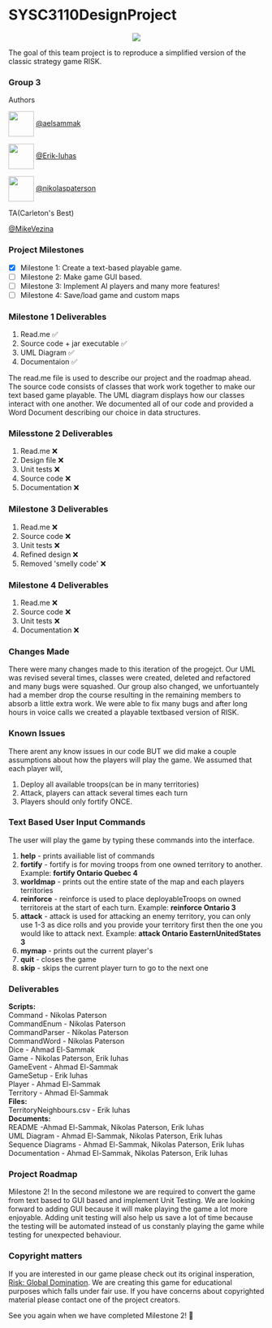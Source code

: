 # SYSC3110DesignProject

<p align="center">
  <img src="https://external-content.duckduckgo.com/iu/?u=https%3A%2F%2Fcdn-www.bluestacks.com%2Fbs-images%2Flogo239.png&f=1&nofb=1" />
</p>

The goal of this team project is to reproduce a simplified version of the classic strategy game RISK.


### Group 3

Authors

<p align="left">
  <img style= "vertical-align:middle" src="https://avatars0.githubusercontent.com/u/71227923?s=460&u=7eedc11732df85f6a08674179e0aab7b8496dcfd&v=4" width="50" height="50" />
    <a href="https://github.com/aelsammak">@aelsammak</a>
</p>
<p align="left">
  <img style= "vertical-align:middle" src="https://avatars1.githubusercontent.com/u/71864216?s=460&u=c6e4bb16b43a450708bcbcde6b76ede693bc7090&v=4" width="50" height="50" />
    <a href="https://github.com/Erik-Iuhas">@Erik-Iuhas</a>
</p>
<p align="left">
  <img style= "vertical-align:middle" src="https://avatars3.githubusercontent.com/u/47836939?s=460&u=5c135ae66ac6db71ca7d83a05209cc3db690716a&v=4" width="50" height="50" />
  <a href="https://github.com/nikolaspaterson">@nikolaspaterson</a>
</p>

TA(Carleton's Best)

[@MikeVezina](https://github.com/MikeVezina)


### Project Milestones

- [x] Milestone 1: Create a text-based playable game.
- [ ] Milestone 2: Make game GUI based.
- [ ] Milestone 3: Implement AI players and many more features!
- [ ] Milestone 4: Save/load game and custom maps

### Milestone 1 Deliverables
1. Read.me :white_check_mark:
2. Source code + jar executable :white_check_mark:
3. UML Diagram :white_check_mark:
4. Documentaion :white_check_mark:

The read.me file is used to describe our project and the roadmap ahead.
The source code consists of classes that work work together to make our text based game playable.
The UML diagram displays how our classes interact with one another.
We documented all of our code and provided a Word Document describing our choice in data structures.

### Milesstone 2 Deliverables
1. Read.me :x:
2. Design file :x:
3. Unit tests :x:
4. Source code :x:
5. Documentation :x:

### Milestone 3 Deliverables
1. Read.me :x:
2. Source code :x:
3. Unit tests :x:
4. Refined design :x:
5. Removed 'smelly code' :x:


### Milestone 4 Deliverables
1. Read.me :x:
2. Source code :x:
3. Unit tests :x:
4. Documentation :x:


### Changes Made
There were many changes made to this iteration of the progejct. Our UML was revised several times, classes were created, deleted and refactored and many bugs were squashed. Our group also changed, we unfortuantely had a member drop the course resulting in the remaining members to absorb a little extra work. We were able to fix many bugs and after long hours in voice calls we created a playable textbased version of RISK. 

### Known Issues
There arent any know issues in our code BUT we did make a couple assumptions about how the players will play the game.
We assumed that each player will,
1. Deploy all available troops(can be in many territories)
2. Attack, players can attack several times each turn
3. Players should only fortify ONCE.

### Text Based User Input Commands
The user will play the game by typing these commands into the interface.
1. **help** - prints availiable list of commands
2. **fortify** - fortify is for moving troops from one owned territory to another. Example: **fortify Ontario Quebec 4**
3. **worldmap** - prints out the entire state of the map and each players territories
4. **reinforce** - reinforce is used to place deployableTroops on owned territoreis at the start of each turn. Example: **reinforce Ontario 3**
5. **attack** - attack is used for attacking an enemy territory, you can only use 1-3 as dice rolls and you provide your territory first then the one you would like to attack next. Example: **attack Ontario EasternUnitedStates 3**
6. **mymap** - prints out the current player's 
7. **quit** - closes the game
8. **skip** - skips the current player turn to go to the next one

### Deliverables

**Scripts:**<br>
Command - Nikolas Paterson<br>
CommandEnum - Nikolas Paterson<br>
CommandParser - Nikolas Paterson<br>
CommandWord - Nikolas Paterson<br>
Dice - Ahmad El-Sammak<br>
Game - Nikolas Paterson, Erik Iuhas<br>
GameEvent - Ahmad El-Sammak<br>
GameSetup - Erik Iuhas<br>
Player - Ahmad El-Sammak<br>
Territory - Ahmad El-Sammak<br>
**Files:**<br>
TerritoryNeighbours.csv - Erik Iuhas<br>
**Documents:**<br>
README -Ahmad El-Sammak, Nikolas Paterson, Erik Iuhas<br>
UML Diagram - Ahmad El-Sammak, Nikolas Paterson, Erik Iuhas<br>
Sequence Diagrams - Ahmad El-Sammak, Nikolas Paterson, Erik Iuhas<br>
Documentation - Ahmad El-Sammak, Nikolas Paterson, Erik Iuhas<br>


### Project Roadmap
Milestone 2! In the second milestone we are required to convert the game from text based to GUI based and implement Unit Testing. We are looking forward to 
adding GUI because it will make playing the game a lot more enjoyable. Adding unit testing will also help us save a lot of time because the testing will be automated instead of us constanly playing the game while testing for unexpected behaviour.


### Copyright matters
If you are interested in our game please check out its original insperation, [Risk: Global Domination](https://store.steampowered.com/app/1128810/RISK_Global_Domination/).
We are creating this game for educational purposes which falls under fair use.
If you have concerns about copyrighted material please contact one of the project creators.

See you again when we have completed Milestone 2! :metal:


